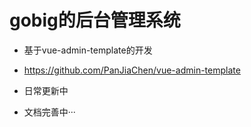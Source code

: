 # gobig的后台管理系统

- 基于vue-admin-template的开发
- https://github.com/PanJiaChen/vue-admin-template

- 日常更新中
- 文档完善中···
